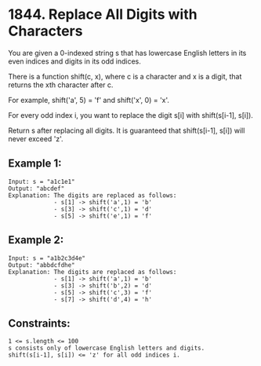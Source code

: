 # 1844. Replace All Digits with Characters
      
You are given a 0-indexed string s that has lowercase English letters in its even indices and digits in its odd indices.

There is a function shift(c, x), where c is a character and x is a digit, that returns the xth character after c.

For example, shift('a', 5) = 'f' and shift('x', 0) = 'x'.

For every odd index i, you want to replace the digit s[i] with shift(s[i-1], s[i]).

Return s after replacing all digits. It is guaranteed that shift(s[i-1], s[i]) will never exceed 'z'.

## Example 1:

    Input: s = "a1c1e1"
    Output: "abcdef"
    Explanation: The digits are replaced as follows:
                 - s[1] -> shift('a',1) = 'b'
                 - s[3] -> shift('c',1) = 'd'
                 - s[5] -> shift('e',1) = 'f'
  
## Example 2:

    Input: s = "a1b2c3d4e"
    Output: "abbdcfdhe"
    Explanation: The digits are replaced as follows:
                 - s[1] -> shift('a',1) = 'b'
                 - s[3] -> shift('b',2) = 'd'
                 - s[5] -> shift('c',3) = 'f'
                 - s[7] -> shift('d',4) = 'h'

## Constraints:

    1 <= s.length <= 100
    s consists only of lowercase English letters and digits.
    shift(s[i-1], s[i]) <= 'z' for all odd indices i.